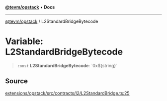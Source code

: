 [**@tevm/opstack**](../README.md) • **Docs**

***

[@tevm/opstack](../globals.md) / L2StandardBridgeBytecode

# Variable: L2StandardBridgeBytecode

> `const` **L2StandardBridgeBytecode**: \`0x$\{string\}\`

## Source

[extensions/opstack/src/contracts/l2/L2StandardBridge.ts:25](https://github.com/evmts/tevm-monorepo/blob/main/extensions/opstack/src/contracts/l2/L2StandardBridge.ts#L25)

